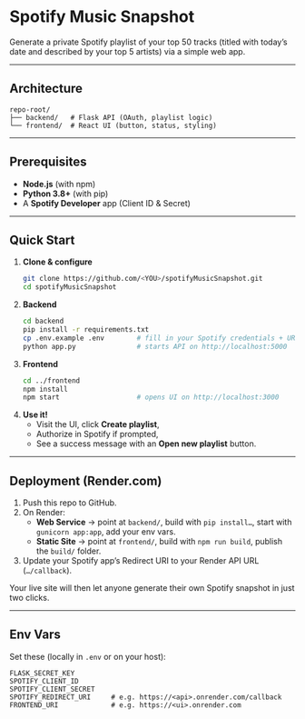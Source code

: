 
# Spotify Music Snapshot

Generate a private Spotify playlist of your top 50 tracks (titled with today’s date and described by your top 5 artists) via a simple web app.

---

## Architecture

```
repo-root/
├── backend/   # Flask API (OAuth, playlist logic)
└── frontend/  # React UI (button, status, styling)
```

---

## Prerequisites

- **Node.js** (with npm)  
- **Python 3.8+** (with pip)  
- A **Spotify Developer** app (Client ID & Secret)

---

## Quick Start

1. **Clone & configure**  
   ```bash
   git clone https://github.com/<YOU>/spotifyMusicSnapshot.git
   cd spotifyMusicSnapshot
   ```
2. **Backend**  
   ```bash
   cd backend
   pip install -r requirements.txt
   cp .env.example .env        # fill in your Spotify credentials + URIs
   python app.py               # starts API on http://localhost:5000
   ```
3. **Frontend**  
   ```bash
   cd ../frontend
   npm install
   npm start                   # opens UI on http://localhost:3000
   ```
4. **Use it!**  
   - Visit the UI, click **Create playlist**,  
   - Authorize in Spotify if prompted,  
   - See a success message with an **Open new playlist** button.

---

## Deployment (Render.com)

1. Push this repo to GitHub.  
2. On Render:
   - **Web Service** → point at `backend/`, build with `pip install…`, start with `gunicorn app:app`, add your env vars.  
   - **Static Site** → point at `frontend/`, build with `npm run build`, publish the `build/` folder.  
3. Update your Spotify app’s Redirect URI to your Render API URL (`…/callback`).  

Your live site will then let anyone generate their own Spotify snapshot in just two clicks.

---

## Env Vars

Set these (locally in `.env` or on your host):

```
FLASK_SECRET_KEY
SPOTIFY_CLIENT_ID
SPOTIFY_CLIENT_SECRET
SPOTIFY_REDIRECT_URI     # e.g. https://<api>.onrender.com/callback
FRONTEND_URI             # e.g. https://<ui>.onrender.com
```
